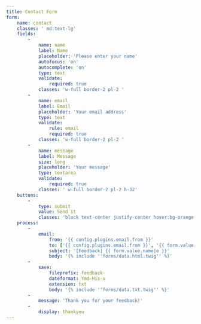 ```yaml
---
title: Contact Form
form:
    name: contact
    classes: ' md:text-lg'
    fields:
        -
            name: name
            label: Name
            placeholder: 'Please enter your name'
            autofocus: 'on'
            autocomplete: 'on'
            type: text
            validate:
                required: true
            classes: 'w-full border-2 pl-2 '
        -
            name: email
            label: Email
            placeholder: 'Your email address'
            type: text
            validate:
                rule: email
                required: true
            classes: 'w-full border-2 pl-2 '
        -
            name: message
            label: Message
            size: long
            placeholder: 'Your message'
            type: textarea
            validate:
                required: true
            classes: ' w-full border-2 pl-2 h-32'
    buttons:
        -
            type: submit
            value: Send it
            classes: 'block text-center justify-center hover:bg-orange-200 text-orange-800 font-semibold hover:text-blue-700 py-2 w-1/4 m-auto border border-blue-700 hover:border-transparent rounded'
    process:
        -
            email:
                from: '{{ config.plugins.email.from }}'
                to: ['{{ config.plugins.email.from }}', '{{ form.value.email }}']
                subject: '[Feedback] {{ form.value.name|e }}'
                body: '{% include ''forms/data.html.twig'' %}'
        -
            save:
                fileprefix: feedback-
                dateformat: Ymd-His-u
                extension: txt
                body: '{% include ''forms/data.txt.twig'' %}'
        -
            message: 'Thank you for your feedback!'
        -
            display: thankyou
---
```



